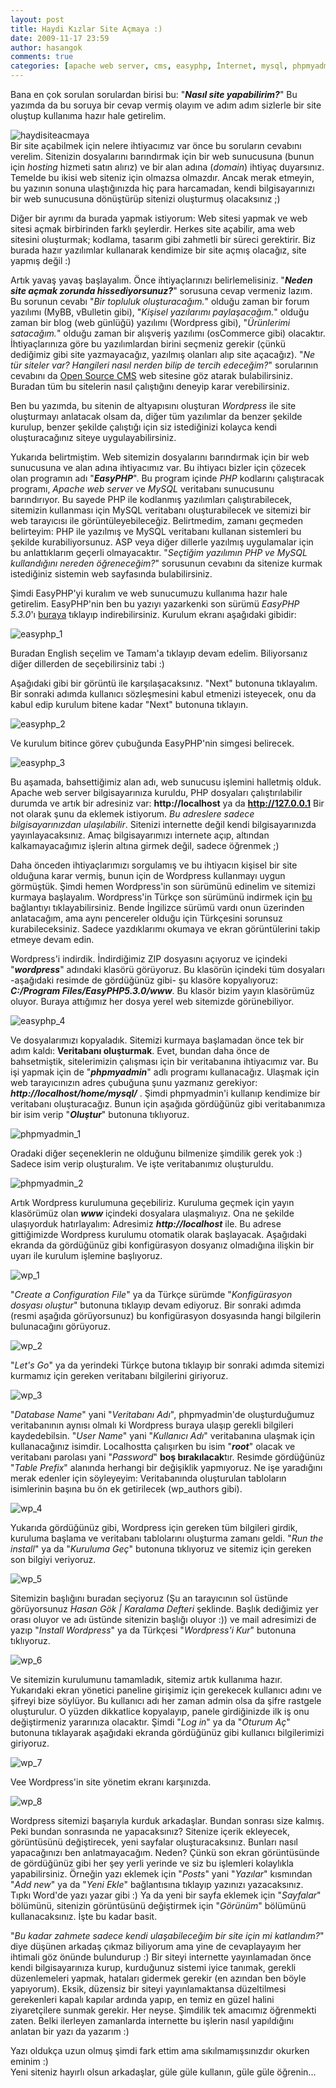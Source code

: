 ```yaml
---
layout: post
title: Haydi Kızlar Site Açmaya :)
date: 2009-11-17 23:59
author: hasangok
comments: true
categories: [apache web server, cms, easyphp, İnternet, mysql, phpmyadmin, site yapma, wordpress]
---
```

Bana en çok sorulan sorulardan birisi bu: "***Nasıl site yapabilirim?***" Bu yazımda da bu soruya bir cevap vermiş olayım ve adım adım sizlerle bir site oluştup kullanıma hazır hale getirelim.

![haydisiteacmaya](http://www.hasangok.com.tr/wp-content/uploads/2009/11/haydisiteacmaya.gif)  
Bir site açabilmek için nelere ihtiyacımız var önce bu soruların cevabını verelim. Sitenizin dosyalarını barındırmak için bir web sunucusuna (bunun için *hosting* hizmeti satın alırız) ve bir alan adına (*domain*) ihtiyaç duyarsınız. Temelde bu ikisi web siteniz için olmazsa olmazdır. Ancak merak etmeyin, bu yazının sonuna ulaştığınızda hiç para harcamadan, kendi bilgisayarınızı bir web sunucusuna dönüştürüp sitenizi oluşturmuş olacaksınız ;)

Diğer bir ayrımı da burada yapmak istiyorum: Web sitesi yapmak ve web sitesi açmak birbirinden farklı şeylerdir. Herkes site açabilir, ama web sitesini oluşturmak; kodlama, tasarım gibi zahmetli bir süreci gerektirir. Biz burada hazır yazılımlar kullanarak kendimize bir site açmış olacağız, site yapmış değil :)

Artık yavaş yavaş başlayalım. Önce ihtiyaçlarınızı belirlemelisiniz. "***Neden site açmak zorunda hissediyorsunuz?***" sorusuna cevap vermeniz lazım. Bu sorunun cevabı "*Bir topluluk oluşturacağım.*" olduğu zaman bir forum yazılımı (MyBB, vBulletin gibi), "*Kişisel yazılarımı paylaşacağım.*" olduğu zaman bir blog (web günlüğü) yazılımı (Wordpress gibi), "*Ürünlerimi satacağım.*" olduğu zaman bir alışveriş yazılımı (osCommerce gibi) olacaktır. İhtiyaçlarınıza göre bu yazılımlardan birini seçmeniz gerekir (çünkü dediğimiz gibi site yazmayacağız, yazılmış olanları alıp site açacağız). "*Ne tür siteler var? Hangileri nasıl nerden bilip de tercih edeceğim?*" sorularının cevabını da [Open Source CMS](http://php.opensourcecms.com) web sitesine göz atarak bulabilirsiniz. Buradan tüm bu sitelerin nasıl çalıştığını deneyip karar verebilirsiniz.

Ben bu yazımda, bu sitenin de altyapısını oluşturan *Wordpress* ile site oluşturmayı anlatacak olsam da, diğer tüm yazılımlar da benzer şekilde kurulup, benzer şekilde çalıştığı için siz istediğinizi kolayca kendi oluşturacağınız siteye uygulayabilirsiniz.

Yukarıda belirtmiştim. Web sitemizin dosyalarını barındırmak için bir web sunucusuna ve alan adına ihtiyacımız var. Bu ihtiyacı bizler için çözecek olan programın adı "***EasyPHP***". Bu program içinde *PHP* kodlarını çalıştıracak programı, *Apache web server* ve *MySQL* veritabanı sunucusunu barındırıyor. Bu sayede PHP ile kodlanmış yazılımları çalıştırabilecek, sitemizin kullanması için MySQL veritabanı oluşturabilecek ve sitemizi bir web tarayıcısı ile görüntüleyebileceğiz. Belirtmedim, zamanı geçmeden belirteyim: PHP ile yazılmış ve MySQL veritabanı kullanan sistemleri bu şekilde kurabiliyorsunuz. ASP veya diğer dillerle yazılmış uygulamalar için bu anlattıklarım geçerli olmayacaktır. "*Seçtiğim yazılımın PHP ve MySQL kullandığını nereden öğreneceğim?*" sorusunun cevabını da sitenize kurmak istediğiniz sistemin web sayfasında bulabilirsiniz.

Şimdi EasyPHP'yi kuralım ve web sunucumuzu kullanıma hazır hale getirelim. EasyPHP'nin ben bu yazıyı yazarkenki son sürümü *EasyPHP 5.3.0*'ı [buraya](http://sourceforge.net/projects/quickeasyphp/files/EasyPHP/5.3.0/EasyPHP-5.3.0-setup.exe/download) tıklayıp indirebilirsiniz. Kurulum ekranı aşağıdaki gibidir:

![easyphp_1](http://www.hasangok.com.tr/wp-content/uploads/2009/11/easyphp_1-300x155.gif)

Buradan English seçelim ve Tamam'a tıklayıp devam edelim. Biliyorsanız diğer dillerden de seçebilirsiniz tabi :)

Aşağıdaki gibi bir görüntü ile karşılaşacaksınız. "Next" butonuna tıklayalım. Bir sonraki adımda kullanıcı sözleşmesini kabul etmenizi isteyecek, onu da kabul edip kurulum bitene kadar "Next" butonuna tıklayın.

![easyphp_2](http://www.hasangok.com.tr/wp-content/uploads/2009/11/easyphp_2-300x232.gif)

Ve kurulum bitince görev çubuğunda EasyPHP'nin simgesi belirecek.

![easyphp_3](http://www.hasangok.com.tr/wp-content/uploads/2009/11/easyphp_3.gif)

Bu aşamada, bahsettiğimiz alan adı, web sunucusu işlemini halletmiş olduk. Apache web server bilgisayarınıza kuruldu, PHP dosyaları çalıştırılabilir durumda ve artık bir adresiniz var: **http://localhost** ya da **http://127.0.0.1** Bir not olarak şunu da eklemek istiyorum. *Bu adreslere sadece bilgisayarınızdan ulaşılabilir*. Sitenizi internette değil kendi bilgisayarınızda yayınlayacaksınız. Amaç bilgisayarımızı internete açıp, altından kalkamayacağımız işlerin altına girmek değil, sadece öğrenmek ;)

Daha önceden ihtiyaçlarımızı sorgulamış ve bu ihtiyacın kişisel bir site olduğuna karar vermiş, bunun için de Wordpress kullanmayı uygun görmüştük. Şimdi hemen Wordpress'in son sürümünü edinelim ve sitemizi kurmaya başlayalım. Wordpress'in Türkçe son sürümünü indirmek için [bu](http://www.wordpress-tr.com/?file_id=2) bağlantıyı tıklayabilirsiniz. Bende İngilizce sürümü vardı onun üzerinden anlatacağım, ama aynı pencereler olduğu için Türkçesini sorunsuz kurabileceksiniz. Sadece yazdıklarımı okumaya ve ekran görüntülerini takip etmeye devam edin.

Wordpress'i indirdik. İndirdiğimiz ZIP dosyasını açıyoruz ve içindeki "***wordpress***" adındaki klasörü görüyoruz. Bu klasörün içindeki tüm dosyaları -aşağıdaki resimde de gördüğünüz gibi- şu klasöre kopyalıyoruz: ***C:/Program Files/EasyPHP5.3.0/www***. Bu klasör bizim yayın klasörümüz oluyor. Buraya attığımız her dosya yerel web sitemizde görünebiliyor.

![easyphp_4](http://www.hasangok.com.tr/wp-content/uploads/2009/11/easyphp_4-300x270.gif)

Ve dosyalarımızı kopyaladık. Sitemizi kurmaya başlamadan önce tek bir adım kaldı: **Veritabanı oluşturmak**. Evet, bundan daha önce de bahsetmiştik, sitelerimizin çalışması için bir veritabanına ihtiyacımız var. Bu işi yapmak için de "***phpmyadmin***" adlı programı kullanacağız. Ulaşmak için web tarayıcınızın adres çubuğuna şunu yazmanız gerekiyor: ***http://localhost/home/mysql/*** . Şimdi phpmyadmin'i kullanıp kendimize bir veritabanı oluşturacağız. Bunun için aşağıda gördüğünüz gibi veritabanımıza bir isim verip "***Oluştur***" butonuna tıklıyoruz.

![phpmyadmin_1](http://www.hasangok.com.tr/wp-content/uploads/2009/11/phpmyadmin_1-300x200.gif)

Oradaki diğer seçeneklerin ne olduğunu bilmenize şimdilik gerek yok :) Sadece isim verip oluşturalım. Ve işte veritabanımız oluşturuldu.

![phpmyadmin_2](http://www.hasangok.com.tr/wp-content/uploads/2009/11/phpmyadmin_2-300x176.gif)

Artık Wordpress kurulumuna geçebiliriz. Kuruluma geçmek için yayın klasörümüz olan ***www*** içindeki dosyalara ulaşmalıyız. Ona ne şekilde ulaşıyorduk hatırlayalım: Adresimiz ***http://localhost*** ile. Bu adrese gittiğimizde Wordpress kurulumu otomatik olarak başlayacak. Aşağıdaki ekranda da gördüğünüz gibi konfigürasyon dosyanız olmadığına ilişkin bir uyarı ile kurulum işlemine başlıyoruz.

![wp_1](http://www.hasangok.com.tr/wp-content/uploads/2009/11/wp_1-300x198.gif)

"*Create a Configuration File*" ya da Türkçe sürümde "*Konfigürasyon dosyası oluştur*" butonuna tıklayıp devam ediyoruz. Bir sonraki adımda (resmi aşağıda görüyorsunuz) bu konfigürasyon dosyasında hangi bilgilerin bulunacağını görüyoruz.

![wp_2](http://www.hasangok.com.tr/wp-content/uploads/2009/11/wp_2-300x209.gif)

"*Let's Go*" ya da yerindeki Türkçe butona tıklayıp bir sonraki adımda sitemizi kurmamız için gereken veritabanı bilgilerini giriyoruz.

![wp_3](http://www.hasangok.com.tr/wp-content/uploads/2009/11/wp_3-300x181.gif)

"*Database Name*" yani "*Veritabanı Adı*", phpmyadmin'de oluşturduğumuz veritabanının aynısı olmalı ki Wordpress buraya ulaşıp gerekli bilgileri kaydedebilsin. "*User Name*" yani "*Kullanıcı Adı*" veritabanına ulaşmak için kullanacağınız isimdir. Localhostta çalışırken bu isim "***root***" olacak ve veritabanı parolası yani "*Password*" **boş bırakılacak**tır. Resimde gördüğünüz "*Table Prefix*" alanında herhangi bir değişiklik yapmıyoruz. Ne işe yaradığını merak edenler için söyleyeyim: Veritabanında oluşturulan tabloların isimlerinin başına bu ön ek getirilecek (wp_authors gibi).

![wp_4](http://www.hasangok.com.tr/wp-content/uploads/2009/11/wp_4-300x134.gif)

Yukarıda gördüğünüz gibi, Wordpress için gereken tüm bilgileri girdik, kuruluma başlama ve veritabanı tablolarını oluşturma zamanı geldi. "*Run the install*" ya da "*Kuruluma Geç*" butonuna tıklıyoruz ve sitemiz için gereken son bilgiyi veriyoruz.

![wp_5](http://www.hasangok.com.tr/wp-content/uploads/2009/11/wp_5-300x139.gif)

Sitemizin başlığını buradan seçiyoruz (Şu an tarayıcının sol üstünde görüyorsunuz *Hasan Gök | Karalama Defteri* şeklinde. Başlık dediğimiz yer orası oluyor ve adı üstünde sitenizin başlığı oluyor :)) ve mail adresimizi de yazıp "*Install Wordpress*" ya da  Türkçesi "*Wordpress'i Kur*" butonuna tıklıyoruz.

![wp_6](http://www.hasangok.com.tr/wp-content/uploads/2009/11/wp_6-300x151.gif)

Ve sitemizin kurulumunu tamamladık, sitemiz artık kullanıma hazır. Yukarıdaki ekran yönetici paneline girişimiz için gerekecek kullanıcı adını ve şifreyi bize söylüyor. Bu kullanıcı adı her zaman admin olsa da şifre rastgele oluşturulur. O yüzden dikkatlice kopyalayıp, panele girdiğinizde ilk iş onu değiştirmeniz yararınıza olacaktır. Şimdi "*Log in*" ya da "*Oturum Aç*" butonuna tıklayarak aşağıdaki ekranda gördüğünüz gibi kullanıcı bilgilerimizi giriyoruz.

![wp_7](http://www.hasangok.com.tr/wp-content/uploads/2009/11/wp_7-300x280.gif)

Vee Wordpress'in site yönetim ekranı karşınızda.

![wp_8](http://www.hasangok.com.tr/wp-content/uploads/2009/11/wp_8-269x300.gif)

Wordpress sitemizi başarıyla kurduk arkadaşlar. Bundan sonrası size kalmış. Peki bundan sonrasında ne yapacaksınız? Sitenize içerik ekleyecek, görüntüsünü değiştirecek, yeni sayfalar oluşturacaksınız. Bunları nasıl yapacağınızı ben anlatmayacağım. Neden? Çünkü son ekran görüntüsünde de gördüğünüz gibi her şey yerli yerinde ve siz bu işlemleri kolaylıkla yapabilirsiniz. Örneğin yazı eklemek için "*Posts*" yani "*Yazılar*" kısmından "*Add new*" ya da "*Yeni Ekle*" bağlantısına tıklayıp yazınızı yazacaksınız. Tıpkı Word'de yazı yazar gibi :) Ya da yeni bir sayfa eklemek için "*Sayfalar*" bölümünü, sitenizin görüntüsünü değiştirmek için "*Görünüm*" bölümünü kullanacaksınız. İşte bu kadar basit.

"*Bu kadar zahmete sadece kendi ulaşabileceğim bir site için mi katlandım?*" diye düşünen arkadaş çıkmaz biliyorum ama yine de cevaplayayım her ihtimali göz önünde bulundurup :) Bir siteyi internette yayınlamadan önce kendi bilgisayarınıza kurup, kurduğunuz sistemi iyice tanımak, gerekli düzenlemeleri yapmak, hataları gidermek gerekir (en azından ben böyle yapıyorum). Eksik, düzensiz bir siteyi yayınlamaktansa düzeltilmesi gerekenleri kapalı kapılar ardında yapıp, en temiz en güzel halini ziyaretçilere sunmak gerekir. Her neyse. Şimdilik tek amacımız öğrenmekti zaten. Belki ilerleyen zamanlarda internette bu işlerin nasıl yapıldığını anlatan bir yazı da yazarım :)

Yazı oldukça uzun olmuş şimdi fark ettim ama sıkılmamışsınızdır okurken eminim :)  
Yeni siteniz hayırlı olsun arkadaşlar, güle güle kullanın, güle güle öğrenin...
